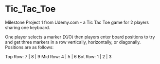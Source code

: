 # Tic_Tac_Toe
Milestone Project 1 from Udemy.com - a Tic Tac Toe game for 2 players sharing one keyboard.

One player selects a marker (X/O) then players enter board positions to try and get three markers in a row vertically, horizontally, or diagonally.
Positions are as follows:

Top Row: 7  |  8  |  9
Mid Row: 4  |  5  |  6
Bot Row: 1  |  2  |  3
